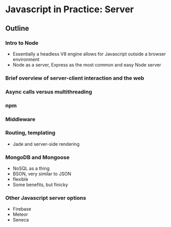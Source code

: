# Javascript in Practice: Server

## Outline

### Intro to Node
- Essentially a headless V8 engine allows for Javascript outside a browser environment
- Node as a server, Express as the most common and easy Node server

### Brief overview of server-client interaction and the web

### Async calls versus multithreading

### npm

### Middleware

### Routing, templating
- Jade and server-side rendering

### MongoDB and Mongoose
- NoSQL as a thing
- BSON, very similar to JSON
- flexible
- Some benefits, but finicky

### Other Javascript server options
- Firebase
- Meteor
- Seneca
